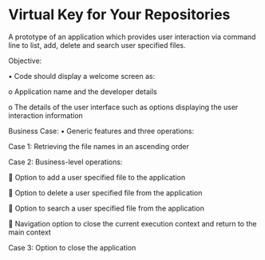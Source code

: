 # Virtual Key for Your Repositories

A prototype of an application which provides user interaction via command line to list, add, delete and search user specified files.

Objective:

•	Code should display a welcome screen as:

o	Application name and the developer details

o	The details of the user interface such as options displaying the user interaction information 

Business Case:
•	Generic features and three operations: 

Case 1:	Retrieving the file names in an ascending order

Case 2: Business-level operations:

	Option to add a user specified file to the application

	Option to delete a user specified file from the application

	Option to search a user specified file from the application

	Navigation option to close the current execution context and return to the main context

Case 3:	Option to close the application
